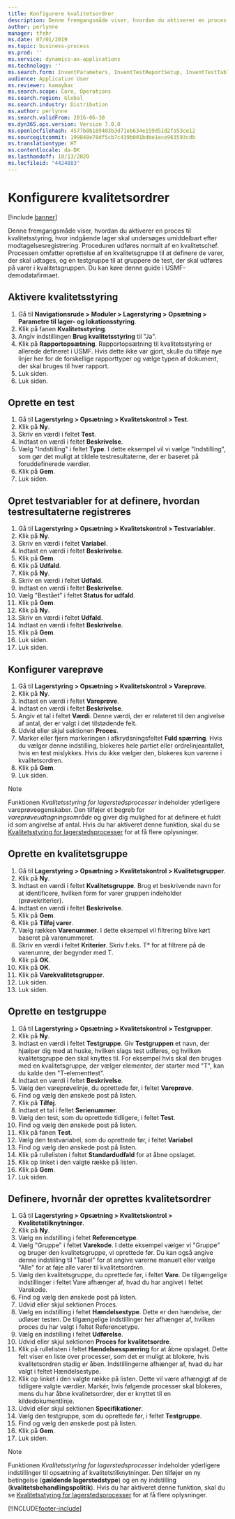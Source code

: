 ```yaml
---
title: Konfigurere kvalitetsordrer
description: Denne fremgangsmåde viser, hvordan du aktiverer en proces til kvalitetsstyring, hvor indgående lager skal undersøges umiddelbart efter modtagelsesregistrering.
author: perlynne
manager: tfehr
ms.date: 07/01/2019
ms.topic: business-process
ms.prod: ''
ms.service: dynamics-ax-applications
ms.technology: ''
ms.search.form: InventParameters, InventTestReportSetup, InventTestTable, DefaultDashboard, InventTestVariable, InventTestVariableOutcome, InventItemSampling, InventTestQualityGroup, InventTestItemQualityGroupAdd, SysQueryForm, InventTestItemQualityGroup, InventTestGroup, InventTestAssociationTable
audience: Application User
ms.reviewer: kamaybac
ms.search.scope: Core, Operations
ms.search.region: Global
ms.search.industry: Distribution
ms.author: perlynne
ms.search.validFrom: 2016-06-30
ms.dyn365.ops.version: Version 7.0.0
ms.openlocfilehash: 4577b8b189403b3d71eb634e159d51d2fa53ce12
ms.sourcegitcommit: 199848e78df5cb7c439b001bdbe1ece963593cdb
ms.translationtype: HT
ms.contentlocale: da-DK
ms.lasthandoff: 10/13/2020
ms.locfileid: "4424883"
---
```

# <a name="set-up-quality-orders"></a>Konfigurere kvalitetsordrer

[!include [banner](../../includes/banner.md)]

Denne fremgangsmåde viser, hvordan du aktiverer en proces til kvalitetsstyring, hvor indgående lager skal undersøges umiddelbart efter modtagelsesregistrering. Proceduren udføres normalt af en kvalitetschef. Processen omfatter oprettelse af en kvalitetsgruppe til at definere de varer, der skal udtages, og en testgruppe til at gruppere de test, der skal udføres på varer i kvalitetsgruppen. Du kan køre denne guide i USMF-demodatafirmaet.


## <a name="enable-quality-management"></a>Aktivere kvalitetsstyring
1. Gå til **Navigationsrude > Moduler > Lagerstyring > Opsætning > Parametre til lager- og lokationsstyring**.
2. Klik på fanen **Kvalitetsstyring**.
3. Angiv indstillingen **Brug kvalitetsstyring** til "Ja".
4. Klik på **Rapportopsætning**. Rapportopsætning til kvalitetsstyring er allerede defineret i USMF. Hvis dette ikke var gjort, skulle du tilføje nye linjer her for de forskellige rapporttyper og vælge typen af dokument, der skal bruges til hver rapport.  
5. Luk siden.
6. Luk siden.

## <a name="create-a-test"></a>Oprette en test
1. Gå til **Lagerstyring > Opsætning > Kvalitetskontrol > Test**.
2. Klik på **Ny**.
3. Skriv en værdi i feltet **Test**.
4. Indtast en værdi i feltet **Beskrivelse**.
5. Vælg "Indstilling" i feltet **Type**. I dette eksempel vil vi vælge "Indstilling", som gør det muligt at tildele testresultaterne, der er baseret på foruddefinerede værdier.  
6. Klik på **Gem**.
7. Luk siden.

## <a name="create-test-variables-to-define-the-way-test-results-are-recorded"></a>Opret testvariabler for at definere, hvordan testresultaterne registreres
1. Gå til **Lagerstyring > Opsætning > Kvalitetskontrol > Testvariabler**.
2. Klik på **Ny**.
3. Skriv en værdi i feltet **Variabel**.
4. Indtast en værdi i feltet **Beskrivelse**.
5. Klik på **Gem**.
6. Klik på **Udfald**.
7. Klik på **Ny**.
8. Skriv en værdi i feltet **Udfald**.
9. Indtast en værdi i feltet **Beskrivelse**.
10. Vælg "Bestået" i feltet **Status for udfald**.
11. Klik på **Gem**.
12. Klik på **Ny**.
13. Skriv en værdi i feltet **Udfald**.
14. Indtast en værdi i feltet **Beskrivelse**.
15. Klik på **Gem**.
16. Luk siden.
17. Luk siden.

## <a name="set-up-item-sampling"></a>Konfigurer vareprøve
1. Gå til **Lagerstyring > Opsætning > Kvalitetskontrol > Vareprøve**.
2. Klik på **Ny**.
3. Indtast en værdi i feltet **Vareprøve**.
4. Indtast en værdi i feltet **Beskrivelse**.
5. Angiv et tal i feltet **Værdi**. Denne værdi, der er relateret til den angivelse af antal, der er valgt i det tilstødende felt.  
6. Udvid eller skjul sektionen **Proces**.
7. Marker eller fjern markeringen i afkrydsningsfeltet **Fuld spærring**. Hvis du vælger denne indstilling, blokeres hele partiet eller ordrelinjeantallet, hvis en test mislykkes. Hvis du ikke vælger den, blokeres kun varerne i kvalitetsordren.  
8. Klik på **Gem**.
9. Luk siden.

> [!NOTE]
> Funktionen *Kvalitetsstyring for lagerstedsprocesser* indeholder yderligere vareprøveegenskaber. Den tilføjer et begreb for *vareprøveudtagningsområde* og giver dig mulighed for at definere et fuldt id som angivelse af antal. Hvis du har aktiveret denne funktion, skal du se [Kvalitetsstyring for lagerstedsprocesser](../quality-management-for-warehouses-processes.md) for at få flere oplysninger.

## <a name="create-a-quality-group"></a>Oprette en kvalitetsgruppe
1. Gå til **Lagerstyring > Opsætning > Kvalitetskontrol > Kvalitetsgrupper**.
2. Klik på **Ny**.
3. Indtast en værdi i feltet **Kvalitetsgruppe**. Brug et beskrivende navn for at identificere, hvilken form for varer gruppen indeholder (prøvekriterier).  
4. Indtast en værdi i feltet **Beskrivelse**.
5. Klik på **Gem**.
6. Klik på **Tilføj varer**.
7. Vælg rækken **Varenummer**. I dette eksempel vil filtrering blive kørt baseret på varenummeret.  
8. Skriv en værdi i feltet **Kriterier**. Skriv f.eks. T* for at filtrere på de varenumre, der begynder med T.  
9. Klik på **OK**.
10. Klik på **OK**.
11. Klik på **Varekvalitetsgrupper**.
12. Luk siden.
13. Luk siden.

## <a name="create-a-test-group"></a>Oprette en testgruppe
1. Gå til **Lagerstyring > Opsætning > Kvalitetskontrol > Testgrupper**.
2. Klik på **Ny**.
3. Indtast en værdi i feltet **Testgruppe**. Giv **Testgruppen** et navn, der hjælper dig med at huske, hvilken slags test udføres, og hvilken kvalitetsgruppe den skal knyttes til. For eksempel hvis skal den bruges med en kvalitetsgruppe, der vælger elementer, der starter med "T", kan du kalde den "T-elementtest".  
4. Indtast en værdi i feltet **Beskrivelse**.
5. Vælg den vareprøvelinje, du oprettede før, i feltet **Vareprøve**.
6. Find og vælg den ønskede post på listen.
7. Klik på **Tilføj**.
8. Indtast et tal i feltet **Serienummer**.
9. Vælg den test, som du oprettede tidligere, i feltet **Test**.
10. Find og vælg den ønskede post på listen.
11. Klik på fanen **Test**.
12. Vælg den testvariabel, som du oprettede før, i feltet **Variabel**
13. Find og vælg den ønskede post på listen.
14. Klik på rullelisten i feltet **Standardudfald** for at åbne opslaget.
15. Klik op linket i den valgte række på listen.
16. Klik på **Gem**.
17. Luk siden.

## <a name="define-when-quality-orders-will-be-created"></a>Definere, hvornår der oprettes kvalitetsordrer
1. Gå til **Lagerstyring > Opsætning > Kvalitetskontrol > Kvalitetstilknytninger**.
2. Klik på **Ny**.
3. Vælg en indstilling i feltet **Referencetype**.
4. Vælg "Gruppe" i feltet **Varekode**. I dette eksempel vælger vi "Gruppe" og bruger den kvalitetsgruppe, vi oprettede før. Du kan også angive denne indstilling til "Tabel" for at angive varerne manuelt eller vælge "Alle" for at føje alle varer til kvalitetsordren.  
5. Vælg den kvalitetsgruppe, du oprettede før, i feltet **Vare**. De tilgængelige indstillinger i feltet Vare afhænger af, hvad du har angivet i feltet Varekode.  
6. Find og vælg den ønskede post på listen.
7. Udvid eller skjul sektionen Proces.
8. Vælg en indstilling i feltet **Hændelsestype**. Dette er den hændelse, der udløser testen. De tilgængelige indstillinger her afhænger af, hvilken proces du har valgt i feltet Referencetype.  
9. Vælg en indstilling i feltet **Udførelse**.
10. Udvid eller skjul sektionen **Proces for kvalitetsordre**.
11. Klik på rullelisten i feltet **Hændelsesspærring** for at åbne opslaget. Dette felt viser en liste over processer, som det er muligt at blokere, hvis kvalitetsordren stadig er åben. Indstillingerne afhænger af, hvad du har valgt i feltet Hændelsestype.  
12. Klik op linket i den valgte række på listen. Dette vil være afhængigt af de tidligere valgte værdier. Markér, hvis følgende processer skal blokeres, mens du har åbne kvalitetsordrer, der er knyttet til en kildedokumentlinje.  
13. Udvid eller skjul sektionen **Specifikationer**.
14. Vælg den testgruppe, som du oprettede før, i feltet **Testgruppe**.
15. Find og vælg den ønskede post på listen.
16. Klik på **Gem**.
17. Luk siden.

> [!NOTE]
> Funktionen *Kvalitetsstyring for lagerstedsprocesser* indeholder yderligere indstillinger til opsætning af kvalitetstilknytninger. Den tilføjer en ny betingelse (**gældende lagerstedstype**) og en ny indstilling (**kvalitetsbehandlingspolitik**). Hvis du har aktiveret denne funktion, skal du se [Kvalitetsstyring for lagerstedsprocesser](../quality-management-for-warehouses-processes.md) for at få flere oplysninger.

[!INCLUDE[footer-include](../../../includes/footer-banner.md)]